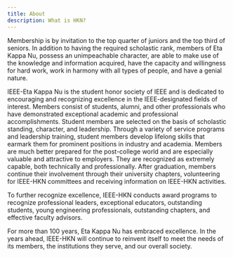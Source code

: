 ```yaml
---
title: About
description: What is HKN?
---
```


Membership is by invitation to the top quarter of juniors and the top third of seniors. In addition to having the required scholastic rank, members of Eta Kappa Nu, possess an unimpeachable character, are able to make use of the knowledge and information acquired, have the capacity and willingness for hard work, work in harmony with all types of people, and have a genial nature.

IEEE-Eta Kappa Nu is the student honor society of IEEE and is dedicated to encouraging and recognizing excellence in the IEEE-designated fields of interest. Members consist of students, alumni, and other professionals who have demonstrated exceptional academic and professional accomplishments. Student members are selected on the basis of scholastic standing, character, and leadership. Through a variety of service programs and leadership training, student members develop lifelong skills that earmark them for prominent positions in industry and academia. Members are much better prepared for the post-college world and are especially valuable and attractive to employers. They are recognized as extremely capable, both technically and professionally.
After graduation, members continue their involvement through their university chapters, volunteering for IEEE-HKN committees and receiving information on IEEE-HKN activities.

To further recognize excellence, IEEE-HKN conducts award programs to recognize professional leaders, exceptional educators, outstanding students, young engineering professionals, outstanding chapters, and effective faculty advisors.

For more than 100 years, Eta Kappa Nu has embraced excellence. In the years ahead, IEEE-HKN will continue to reinvent itself to meet the needs of its members, the institutions they serve, and our overall society.
